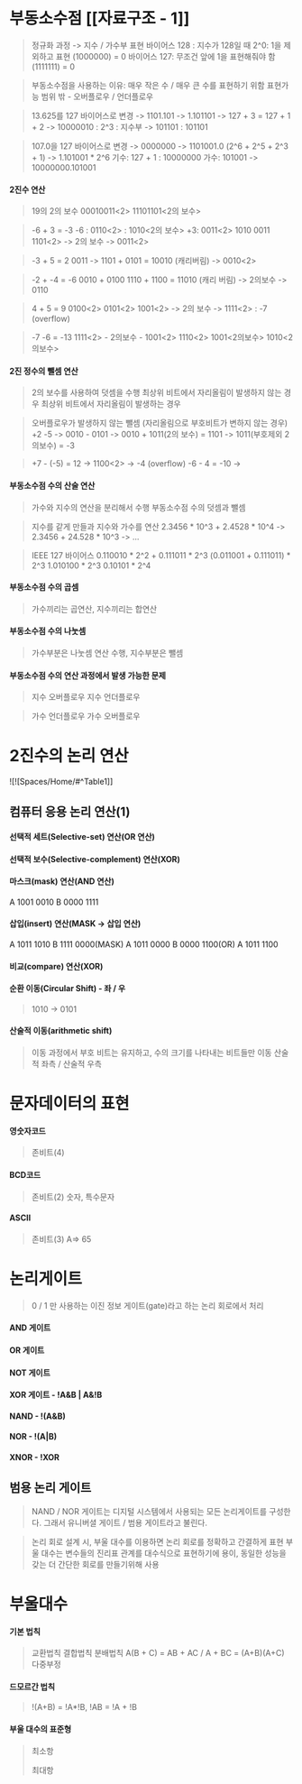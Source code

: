 
# 부동소수점 [[자료구조 - 1]]

> 정규화 과정 -> 지수 / 가수부 표현
> 바이어스 128 : 지수가 128일 때 2^0: 1을 제외하고 표현 (1000000) = 0
> 바이어스 127: 무조건 앞에 1을 표현해줘야 함 (1111111) = 0

> 부동소수점을 사용하는 이유: 매우 작은 수 / 매우 큰 수를 표현하기 위함
> 표현가능 범위 밖 - 오버플로우 / 언더플로우

> 13.625를 127 바이어스로 변경
> -> 1101.101
> -> 1.101101
> -> 127 + 3 = 127 + 1 + 2
> -> 10000010 : 2^3 : 지수부
> -> 101101 : 101101

> 107.0을 127 바이어스로 변경
> -> 0000000
> -> 1101001.0 (2^6 + 2^5 + 2^3 + 1)
> -> 1.101001 * 2^6
> 기수: 127 + 1 : 10000000
> 가수: 101001
> -> 10000000.101001

#### 2진수 연산
> 19의 2의 보수
> 00010011<2>
> 11101101<2의 보수>

> -6 + 3 = -3
> -6 : 0110<2> : 1010<2의 보수>
> +3: 0011<2> 
> 1010
> 0011
> 1101<2> -> 2의 보수 -> 0011<2>

> -3 + 5 = 2
> 0011 -> 1101 + 0101 = 10010 (캐리버림) -> 0010<2>

> -2 + -4 = -6
> 0010 + 0100
> 1110 + 1100 = 11010 (캐리 버림) -> 2의보수 -> 0110 

> 4 + 5 = 9
> 0100<2>
> 0101<2>
> 1001<2> -> 2의 보수 -> 1111<2> : -7 (overflow)

> -7 -6 = -13
> 1111<2> - 2의보수 - 1001<2>
> 1110<2>
> 1001<2의보수>
> 1010<2의보수>


#### 2진 정수의 뺄셈 연산
> 2의 보수를 사용하여 덧셈을 수행
> 최상위 비트에서 자리올림이 발생하지 않는 경우
> 최상위 비트에서 자리올림이 발생하는 경우

> 오버플로우가 발생하지 않는 뺄셈 (자리올림으로 부호비트가 변하지 않는 경우)
> +2 -5 -> 0010 - 0101 -> 0010 + 1011(2의 보수) = 1101 -> 1011(부호제외 2의보수) = -3

> +7 - (-5) = 12 -> 1100<2> -> -4 (overflow)
> -6 - 4 = -10 -> 

#### 부동소수점 수의 산술 연산
> 가수와 지수의 연산을 분리해서 수행
> 부동소수점 수의 덧셈과 뺄셈

> 지수를 같게 만들과 지수와 가수를 연산
> 2.3456 * 10^3 + 2.4528 * 10^4
> -> 2.3456 + 24.528 * 10^3
> -> ...

> IEEE 127 바이어스
> 0.110010 * 2^2 + 0.111011 * 2^3
> (0.011001 + 0.111011) * 2^3
> 1.010100 * 2^3
> 0.10101 * 2^4

#### 부동소수점 수의 곱셈
> 가수끼리는 곱연산, 지수끼리는 합연산

#### 부동소수점 수의 나눗셈
> 가수부분은 나눗셈 연산 수행, 지수부분은 뺄셈

#### 부동소수점 수의 연산 과정에서 발생 가능한 문제
> 지수 오버플로우
> 지수 언더플로우

> 가수 언더플로우
> 가수 오버플로우



# 2진수의 논리 연산
![![Spaces/Home/#^Table1]]
## 컴퓨터 응용 논리 연산(1)

#### 선택적 세트(Selective-set) 연산(OR 연산)
#### 선택적 보수(Selective-complement) 연산(XOR)
#### 마스크(mask) 연산(AND 연산)

A 1001 0010
B 0000 1111

#### 삽입(insert) 연산(MASK -> 삽입 연산)
A 1011 1010
B 1111 0000(MASK)
A 1011 0000
B 0000 1100(OR)
A 1011 1100

#### 비교(compare) 연산(XOR)

#### 순환 이동(Circular Shift) - 좌 / 우
> 1010 -> 0101

#### 산술적 이동(arithmetic shift)
> 이동 과정에서 부호 비트는 유지하고, 수의 크기를 나타내는 비트들만 이동
> 산술적 좌측 / 산술적 우측


# 문자데이터의 표현

#### 영숫자코드
> 존비트(4)
#### BCD코드
> 존비트(2) 숫자, 특수문자
#### ASCII
> 존비트(3)
> A=> 65


# 논리게이트
> 0 / 1 만 사용하는 이진 정보 게이트(gate)라고 하는 논리 회로에서 처리

#### AND 게이트
#### OR 게이트
#### NOT 게이트
#### XOR 게이트 - !A&B | A&!B
#### NAND - !(A&B)
#### NOR - !(A|B)
#### XNOR - !XOR


## 범용 논리 게이트

> NAND / NOR 게이트는 디지털 시스템에서 사용되는 모든 논리게이트를 구성한다.
> 그래서 유니버셜 게이트 / 범용 게이트라고 불린다.

> 논리 회로 설계 시, 부울 대수를 이용하면 논리 회로를 정확하고 간결하게 표현
> 부울 대수는 변수들의 진리표 관계를 대수식으로 표현하기에 용이, 동일한 성능을 갖는 더 간단한 회로를 만들기위해 사용


# 부울대수

#### 기본 법칙
> 교환법칙 
> 결합법칙
> 분배법칙 A(B + C) = AB + AC / A + BC = (A+B)(A+C)
> 다중부정

#### 드모르간 법칙
> !(A+B) = !A*!B, !AB = !A + !B

#### 부울 대수의 표준형
> 최소항
> 
> 최대항


